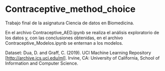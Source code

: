 # Contraceptive_method_choice

Trabajo final de la asignatura Ciencia de datos en Biomedicina. 

En el archivo Contraceptive_AED.ipynb se realiza el análisis exploratorio de los datos y, con las conclusiones obtenidas, en el archivo Contraceptive_Modelos.ipynb se enternan a los modelos.

Dataset: Dua, D. and Graff, C. (2019). UCI Machine Learning Repository [http://archive.ics.uci.edu/ml]. Irvine, CA: University of California, School of Information and Computer Science.
